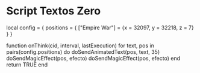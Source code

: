 # Script Textos Zero
local config = {
    positions = {
        ["Empire War"] = {x = 32097, y = 32218, z = 7}
    }
}

function onThink(cid, interval, lastExecution)
    for text, pos in pairs(config.positions) do
        doSendAnimatedText(pos, text, 35)
	      doSendMagicEffect(pos, efecto)
	      doSendMagicEffect(pos, efecto)
    end
    return TRUE
end  
